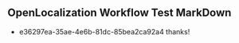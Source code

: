 ## OpenLocalization Workflow Test MarkDown
* e36297ea-35ae-4e6b-81dc-85bea2ca92a4 thanks!

<!--HONumber=Jul16_HO3-->


